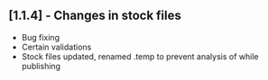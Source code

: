 ## [1.1.4] - Changes in stock files
* Bug fixing
* Certain validations
* Stock files updated, renamed .temp to prevent analysis of while publishing